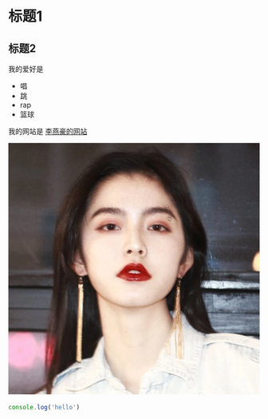 # 标题1

## 标题2

我的爱好是

* 唱
* 跳
* rap
* 篮球



我的网站是 [李燕豪的网站](htttps://baidu.com)

![雯雯的微信头像](1.png)

```javascript
console.log('hello')